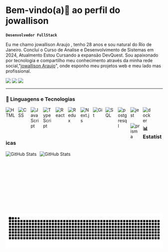 # Bem-vindo(a)🖖 ao perfil do jowallison

**`Desenvolvedor FullStack`**

Eu me chamo jowallison Araujo , tenho 28 anos e sou natural do Rio de Janeiro. Concluí o Curso de Analise e Desenvolvimento de Sistemas em 2024, Atualmento Estou Cursando a expansão DevQuest. Sou apaixonado por tecnologia e compartilho meu conhecimento através da minha rede social,"[jowallison Araujo](https://www.linkedin.com/in/jowallison-araujo/)", onde esponho meu projetos web e meu lado mas profissional.

<div> 
 <a href="https://instagram.com/jo_araujoo_" target="_blank"><img src="https://img.shields.io/badge/-Instagram-%23E4405F?style=for-the-badge&logo=instagram&logoColor=white" target="_blank"></a>
 <a href = "mailto:jowallisonaraujo@gmail.com"><img src="https://img.shields.io/badge/-Gmail-%23333?style=for-the-badge&logo=gmail&logoColor=white" target="_blank"></a>
  <a href="https://www.linkedin.com/in/jowallison-neves-b15211232/" target="_blank"><img src="https://img.shields.io/badge/-LinkedIn-%230077B5?style=for-the-badge&logo=linkedin&logoColor=white" target="_blank"></a>
</div>






---

### 🤖 Linguagens e Tecnologias

<img 
    align="left" 
    alt="HTML"
    title="HTML" 
    width="30px" 
    style="padding-right: 10px;" 
    src="https://cdn.jsdelivr.net/gh/devicons/devicon@latest/icons/html5/html5-original.svg" 
/>
<img 
    align="left" 
    alt="CSS" 
    title="CSS"
    width="30px" 
    style="padding-right: 10px;" 
    src="https://cdn.jsdelivr.net/gh/devicons/devicon@latest/icons/css3/css3-original.svg" 
/>
<img 
    align="left" 
    alt="JavaScript" 
    title="JavaScript"
    width="30px" 
    style="padding-right: 10px;" 
    src="https://cdn.jsdelivr.net/gh/devicons/devicon@latest/icons/javascript/javascript-original.svg" 
/>
<img 
    align="left" 
    alt="TypeScript"
    title="TypeScript" 
    width="30px" 
    style="padding-right: 10px;" 
    src="https://cdn.jsdelivr.net/gh/devicons/devicon@latest/icons/typescript/typescript-original.svg" 
/>
<img 
    align="left" 
    alt="React"
    title="React" 
    width="30px" 
    style="padding-right: 10px;" 
    src="https://cdn.jsdelivr.net/gh/devicons/devicon@latest/icons/react/react-original.svg" 
/>

<img
    align="left" 
    alt="Redux"
    title="Redux" 
    width="30px" 
    style="padding-right: 10px;" 
    src="https://cdn.jsdelivr.net/gh/devicons/devicon@latest/icons/redux/redux-original.svg"
/>

<img 
    align="left" 
    alt="Next.js" 
    title="Next.js"
    width="30px" 
    style="padding-right: 10px;" 
    src="https://cdn.jsdelivr.net/gh/devicons/devicon@latest/icons/nextjs/nextjs-original.svg" 
/>

<img 
    align="left" 
    alt="Git" 
    title="Git"
    width="30px" 
    style="padding-right: 10px;" 
    src="https://cdn.jsdelivr.net/gh/devicons/devicon@latest/icons/git/git-original.svg" 
/>

<img 
    align="left" 
    alt="SQL" 
    title="SQL"
    width="30px" 
    style="padding-right: 10px;" 
    src="https://cdn.jsdelivr.net/gh/devicons/devicon@latest/icons/azuresqldatabase/azuresqldatabase-original.svg"
/>

<img
    align="left" 
    alt="postgresql"
    title="postgresql" 
    width="30px" 
    style="padding-right: 10px;" 
    src="https://cdn.jsdelivr.net/gh/devicons/devicon@latest/icons/postgresql/postgresql-original-wordmark.svg"
/>

<img 
    align="left" 
    alt="jest" 
    title="jest"
    width="30px" 
    style="padding-right: 10px;" 
    src="https://cdn.jsdelivr.net/gh/devicons/devicon@latest/icons/jest/jest-plain.svg"
/>
<img 
    align="left" 
    alt="docker" 
    title="docker"
    width="30px" 
    style="padding-right: 10px;" 
    src="https://cdn.jsdelivr.net/gh/devicons/devicon@latest/icons/docker/docker-original.svg"
/>

<img 
    align="left" 
    alt="prisma" 
    title="prisma"
    width="30px" 
    style="padding-right: 10px;" 
    src="https://cdn.jsdelivr.net/gh/devicons/devicon@latest/icons/prisma/prisma-original.svg"
/>
          

<br/>
<br/>

 
### 📊 Estatísticas

<p>
  <img 
    align="left" 
    alt="GitHub Stats" 
    height="200" 
    style="padding-right: 10px;" 
    src="https://github-readme-stats.vercel.app/api?username=jowallison&show_icons=true&theme=chartreuse-dark&include_all_commits=true&locale=pt-br" 
  />

<img 
      align="left" 
      alt="GitHub Stats" 
      height="200" 
      src="https://github-readme-stats.vercel.app/api/top-langs/?username=jowallison&theme=chartreuse-dark&layout=compact&custom_title=Tecnologias&langs_count=9" 
  />
  
</p>

<picture align="center">
  <source media="(prefers-color-scheme: dark)" srcset="https://raw.githubusercontent.com/jowallison/jowallison/output/github-contribution-grid-snake-dark.svg">
  <source media="(prefers-color-scheme: light)" srcset="https://raw.githubusercontent.com/jowallison/jowallison/output/github-contribution-grid-snake-dark.svg">
  <img align="center" alt="github contribution grid snake animation" src="https://raw.githubusercontent.com/jowallison/jowallison/output/github-contribution-grid-snake.svg">
</picture>